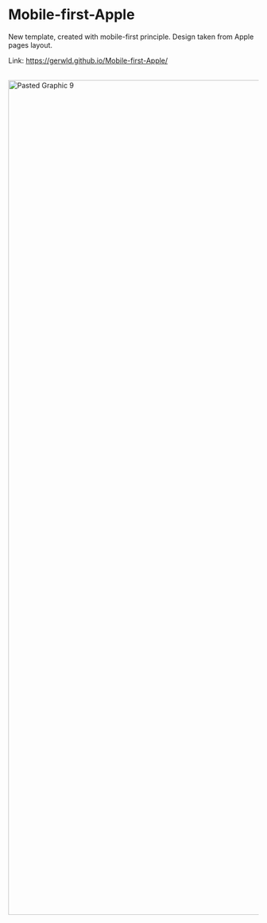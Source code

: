 # Mobile-first-Apple
New template, created with mobile-first principle. Design taken from Apple pages layout.

Link: https://gerwld.github.io/Mobile-first-Apple/

<br>
<img width="1680" alt="Pasted Graphic 9" src="https://user-images.githubusercontent.com/47056812/151093196-9edb303e-cf86-41db-8cfd-1e85df9b628f.png">
